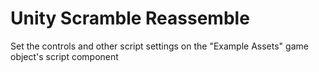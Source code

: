 # Unity Scramble Reassemble

Set the controls and other script settings on the "Example Assets" game object's script component
